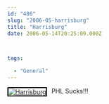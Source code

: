 ```yaml
---
id: "486"
slug: "2006-05-harrisburg"
title: "Harrisburg"
date: 2006-05-14T20:25:09.000Z



tags:

  - "General"
---
```

<div class="sqs-html-content">
  <div style="float: left; margin-right: 10px; margin-bottom: 10px;"> <a href="http://www.flickr.com/photos/mclazarus/146532237/" title="Harrisburg"><img src="http://static.flickr.com/49/146532237_3a4a083804_m.jpg" alt="Harrisburg" style="border: solid 2px #000000;" /></a>
</div>
<p>PHL Sucks!!!
<br clear="all" /></p>
</div>
